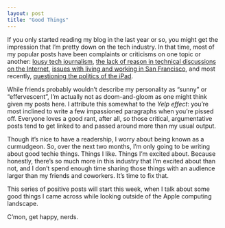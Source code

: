 ```yaml
---
layout: post
title: "Good Things"
---
```





If you only started reading my blog in the last year or so, you might get the impression that I’m pretty down on the tech industry. In that time, most of my popular posts have been complaints or criticisms on one topic or another: [lousy tech journalism](http://al3x.net/2009/03/03/towards-better-technology-journalism.html), [the lack of reason in technical discussions on the Internet](http://al3x.net/2009/04/04/reasoned-technical-discussion.html), [issues with living and working in San Francisco](http://al3x.net/2009/10/04/so-youre-moving-to-san-francisco.html), and most recently, [questioning the politics of the iPad](http://al3x.net/2010/01/28/ipad.html).

While friends probably wouldn’t describe my personality as “sunny” or “effervescent”, I’m actually not as doom-and-gloom as one might think given my posts here. I attribute this somewhat to the *Yelp effect*: you’re most inclined to write a few impassioned paragraphs when you’re pissed off. Everyone loves a good rant, after all, so those critical, argumentative posts tend to get linked to and passed around more than my usual output.

Though it’s nice to have a readership, I worry about being known as a curmudgeon. So, over the next two months, I’m only going to be writing about good techie things. Things I like. Things I’m excited about. Because honestly, there’s so much more in this industry that I’m excited about than not, and I don’t spend enough time sharing those things with an audience larger than my friends and coworkers. It’s time to fix that.

This series of positive posts will start this week, when I talk about some good things I came across while looking outside of the Apple computing landscape.

C’mon, get happy, nerds.
